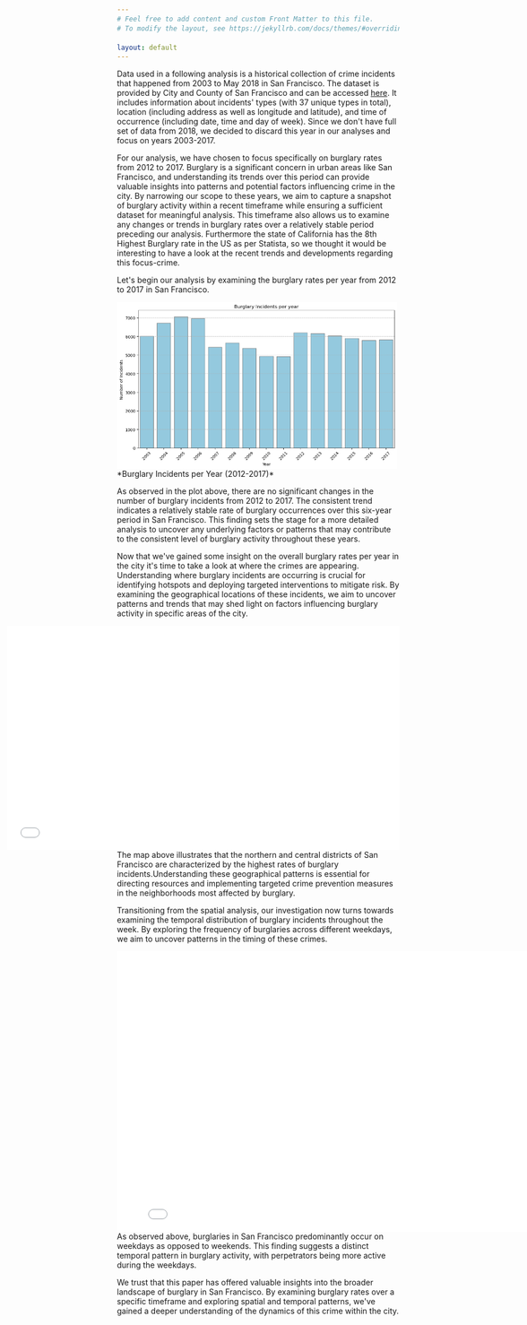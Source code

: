 ```yaml
---
# Feel free to add content and custom Front Matter to this file.
# To modify the layout, see https://jekyllrb.com/docs/themes/#overriding-theme-defaults

layout: default
---
```


Data used in a following analysis is a historical collection of crime incidents that happened from 2003 to May 2018 in San Francisco. The dataset is provided by City and County of San Francisco and can be accessed [here](https://data.sfgov.org/Public-Safety/Police-Department-Incident-Reports-Historical-2003/tmnf-yvry/about_data). It includes information about incidents' types (with 37 unique types in total), location (including address as well as longitude and latitude), and time of occurrence (including date, time and day of week). Since we don't have full set of data from 2018, we decided to discard this year in our analyses and focus on years 2003-2017.

For our analysis, we have chosen to focus specifically on burglary rates from 2012 to 2017. Burglary is a significant concern in urban areas like San Francisco, and understanding its trends over this period can provide valuable insights into patterns and potential factors influencing crime in the city. By narrowing our scope to these years, we aim to capture a snapshot of burglary activity within a recent timeframe while ensuring a sufficient dataset for meaningful analysis. This timeframe also allows us to examine any changes or trends in burglary rates over a relatively stable period preceding our analysis. Furthermore the state of California has the 8th Highest Burglary rate in the US as per Statista, so we thought it would be interesting to have a look at the recent trends and developments regarding this focus-crime. 

Let's begin our analysis by examining the burglary rates per year from 2012 to 2017 in San Francisco. 

<!-- ![Burglary Incidents per Year](Burglary Incidents per Year (2012-2017).png) -->
<img align="left" width="500" src="assets/burglary_years.png">
*Burglary Incidents per Year (2012-2017)*

As observed in the plot above, there are no significant changes in the number of burglary incidents from 2012 to 2017. The consistent trend indicates a relatively stable rate of burglary occurrences over this six-year period in San Francisco. This finding sets the stage for a more detailed analysis to uncover any underlying factors or patterns that may contribute to the consistent level of burglary activity throughout these years.

Now that we've gained some insight on the overall burglary rates per year in the city it's time to take a look at where the crimes are appearing. Understanding where burglary incidents are occurring is crucial for identifying hotspots and deploying targeted interventions to mitigate risk. By examining the geographical locations of these incidents, we aim to uncover patterns and trends that may shed light on factors influencing burglary activity in specific areas of the city.

<iframe src="assets/map.html" 
    align="right" 
    width="700" 
    height="400"
    scrolling="no" 
    seamless="seamless" 
    frameborder="0">
</iframe>

The map above illustrates that the northern and central districts of San Francisco are characterized by the highest rates of burglary incidents.Understanding these geographical patterns is essential for directing resources and implementing targeted crime prevention measures in the neighborhoods most affected by burglary. 


Transitioning from the spatial analysis, our investigation now turns towards examining the temporal distribution of burglary incidents throughout the week. By exploring the frequency of burglaries across different weekdays, we aim to uncover patterns in the timing of these crimes. 

<iframe src="assets/districts_years.html"
    sandbox="allow-same-origin allow-scripts"
    align="left"
    width="800"
    height="500"
    scrolling="no"
    seamless="seamless"
    frameborder="0">
</iframe>

As observed above, burglaries in San Francisco predominantly occur on weekdays as opposed to weekends. This finding suggests a distinct temporal pattern in burglary activity, with perpetrators being more active during the weekdays.

We trust that this paper has offered valuable insights into the broader landscape of burglary in San Francisco. By examining burglary rates over a specific timeframe and exploring spatial and temporal patterns, we've gained a deeper understanding of the dynamics of this crime within the city.